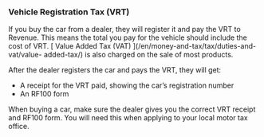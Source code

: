 ###  Vehicle Registration Tax (VRT)

If you buy the car from a dealer, they will register it and pay the VRT to
Revenue. This means the total you pay for the vehicle should include the cost
of VRT. [ Value Added Tax (VAT) ](/en/money-and-tax/tax/duties-and-vat/value-
added-tax/) is also charged on the sale of most products.

After the dealer registers the car and pays the VRT, they will get:

  * A receipt for the VRT paid, showing the car’s registration number 
  * An RF100 form 

When buying a car, make sure the dealer gives you the correct VRT receipt and
RF100 form. You will need this when applying to your local motor tax office.
